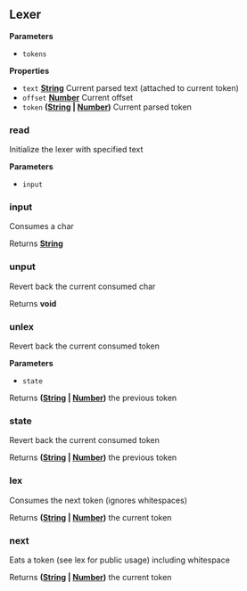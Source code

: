 <!-- Generated by documentation.js. Update this documentation by updating the source code. -->

## Lexer

**Parameters**

-   `tokens`  

**Properties**

-   `text` **[String](https://developer.mozilla.org/en-US/docs/Web/JavaScript/Reference/Global_Objects/String)** Current parsed text (attached to current token)
-   `offset` **[Number](https://developer.mozilla.org/en-US/docs/Web/JavaScript/Reference/Global_Objects/Number)** Current offset
-   `token` **([String](https://developer.mozilla.org/en-US/docs/Web/JavaScript/Reference/Global_Objects/String) \| [Number](https://developer.mozilla.org/en-US/docs/Web/JavaScript/Reference/Global_Objects/Number))** Current parsed token

### read

Initialize the lexer with specified text

**Parameters**

-   `input`  

### input

Consumes a char

Returns **[String](https://developer.mozilla.org/en-US/docs/Web/JavaScript/Reference/Global_Objects/String)** 

### unput

Revert back the current consumed char

Returns **void** 

### unlex

Revert back the current consumed token

**Parameters**

-   `state`  

Returns **([String](https://developer.mozilla.org/en-US/docs/Web/JavaScript/Reference/Global_Objects/String) \| [Number](https://developer.mozilla.org/en-US/docs/Web/JavaScript/Reference/Global_Objects/Number))** the previous token

### state

Revert back the current consumed token

Returns **([String](https://developer.mozilla.org/en-US/docs/Web/JavaScript/Reference/Global_Objects/String) \| [Number](https://developer.mozilla.org/en-US/docs/Web/JavaScript/Reference/Global_Objects/Number))** the previous token

### lex

Consumes the next token (ignores whitespaces)

Returns **([String](https://developer.mozilla.org/en-US/docs/Web/JavaScript/Reference/Global_Objects/String) \| [Number](https://developer.mozilla.org/en-US/docs/Web/JavaScript/Reference/Global_Objects/Number))** the current token

### next

Eats a token (see lex for public usage) including whitespace

Returns **([String](https://developer.mozilla.org/en-US/docs/Web/JavaScript/Reference/Global_Objects/String) \| [Number](https://developer.mozilla.org/en-US/docs/Web/JavaScript/Reference/Global_Objects/Number))** the current token
